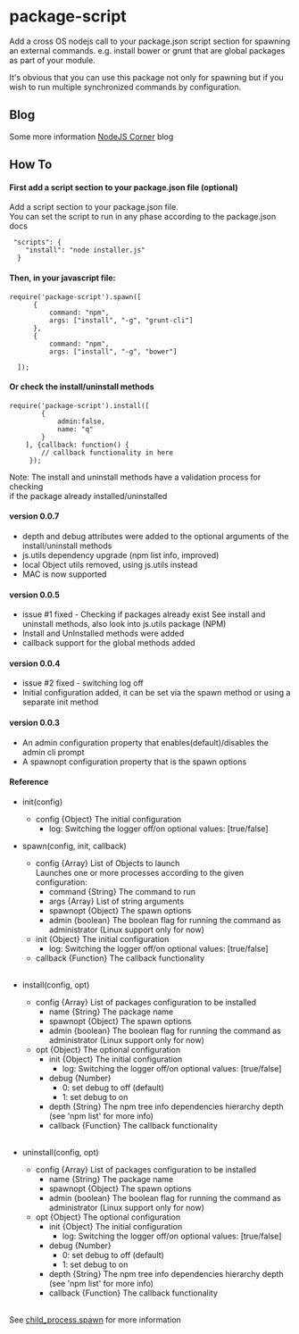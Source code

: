 package-script
==============

<p>Add a cross OS nodejs call to your package.json script section for spawning an external commands.
 e.g. install bower or grunt that are global packages as part of your module.</p>

<p>It's obvious that you can use this package not only for spawning but if you wish to run multiple synchronized commands by configuration.</p>

## Blog
Some more information [NodeJS Corner](http://nodejscorner.blogspot.co.il/) blog

## How To

#### First add a script section to your package.json file (optional)

Add a script section to your package.json file.<br/>
You can set the script to run in any phase according to the package.json docs

     "scripts": {
        "install": "node installer.js"
      }

#### Then, in your javascript file:

    require('package-script').spawn([
          {
              command: "npm",
              args: ["install", "-g", "grunt-cli"]
          },
          {
              command: "npm",
              args: ["install", "-g", "bower"]

      ]);

#### Or check the install/uninstall methods
    require('package-script').install([
            {
                admin:false,
                name: "q"
            }
        ], {callback: function() {
            // callback functionality in here
         });
Note: The install and uninstall methods have a validation process for checking <br/>
    if the package already installed/uninstalled


#### version 0.0.7
* depth and debug attributes were added to the optional arguments of the install/uninstall methods
* js.utils dependency upgrade (npm list info, improved)
* local Object utils removed, using js.utils instead
* MAC is now supported

#### version 0.0.5
* issue #1 fixed - Checking if packages already exist
    See install and uninstall methods, also look into js.utils package (NPM)
* Install and UnInstalled methods were added
* callback support for the global methods added

#### version 0.0.4
* issue #2 fixed - switching log off
* Initial configuration added, it can be set via the spawn method or using a separate init method


#### version 0.0.3
* An admin configuration property that enables(default)/disables the admin cli prompt
* A spawnopt configuration property that is the spawn options

#### Reference
* init(config)
    + config {Object} The initial configuration
        + log: Switching the logger off/on optional values: [true/false]

* spawn(config, init, callback)
    + config {Array} List of Objects to launch <br/>
      Launches one or more processes according to the given configuration:
        + command {String} The command to run
        + args {Array} List of string arguments
        + spawnopt {Object} The spawn options
        + admin {boolean} The boolean flag for running the command as administrator (Linux support only for now)
    + init {Object} The initial configuration
        + log: Switching the logger off/on optional values: [true/false]
    + callback {Function} The callback functionality
    <br/>

* install(config, opt)
    + config {Array} List of packages configuration to be installed<br/>
        + name {String} The package name
        + spawnopt {Object} The spawn options
        + admin {boolean} The boolean flag for running the command as administrator (Linux support only for now)
    + opt {Object} The optional configuration
        + init {Object} The initial configuration
            + log: Switching the logger off/on optional values: [true/false]
        + debug {Number}
            + 0: set debug to off (default)
            + 1: set debug to on
        + depth {String} The npm tree info dependencies hierarchy depth (see 'npm list' for more info)
        + callback {Function} The callback functionality
    <br/>

* uninstall(config, opt)
    + config {Array} List of packages configuration to be installed<br/>
        + name {String} The package name
        + spawnopt {Object} The spawn options
        + admin {boolean} The boolean flag for running the command as administrator (Linux support only for now)
    + opt {Object} The optional configuration
        + init {Object} The initial configuration
            + log: Switching the logger off/on optional values: [true/false]
        + debug {Number}
            + 0: set debug to off (default)
            + 1: set debug to on
        + depth {String} The npm tree info dependencies hierarchy depth (see 'npm list' for more info)
        + callback {Function} The callback functionality
    <br/>

See [child_process.spawn](http://nodejs.org/api/child_process.html#child_process_child_process_spawn_command_args_options) for more information

